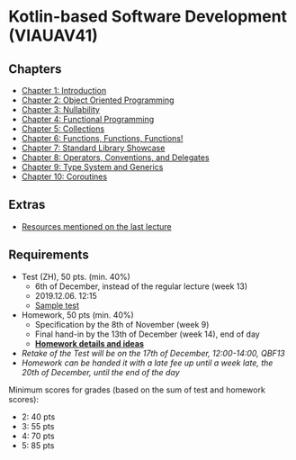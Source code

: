 # Kotlin-based Software Development (VIAUAV41)

## Chapters

- [Chapter 1: Introduction](./material/1.md)
- [Chapter 2: Object Oriented Programming](./material/2.md)
- [Chapter 3: Nullability](./material/3.md)
- [Chapter 4: Functional Programming](./material/4.md)
- [Chapter 5: Collections](./material/5.md)
- [Chapter 6: Functions, Functions, Functions!](./material/6.md)
- [Chapter 7: Standard Library Showcase](./material/7.md)
- [Chapter 8: Operators, Conventions, and Delegates](./material/8.md)
- [Chapter 9: Type System and Generics](./material/9.md)
- [Chapter 10: Coroutines](./material/10.md)

## Extras

- [Resources mentioned on the last lecture](./extras/resources.md) 

## Requirements

- Test (ZH), 50 pts. (min. 40%)
    - 6th of December, instead of the regular lecture (week 13)
    - 2019.12.06. 12:15
    - [Sample test](./kotlin_zh_sample.pdf)
- Homework, 50 pts (min. 40%)
    - Specification by the 8th of November (week 9)
    - Final hand-in by the 13th of December (week 14), end of day
    - [**Homework details and ideas**](./homework.md)
- _Retake of the Test will be on the 17th of December, 12:00-14:00, QBF13_
- _Homework can be handed it with a late fee up until a week late, the 20th of December, until the end of the day_ 

Minimum scores for grades (based on the sum of test and homework scores): 

- 2: 40 pts
- 3: 55 pts
- 4: 70 pts
- 5: 85 pts
